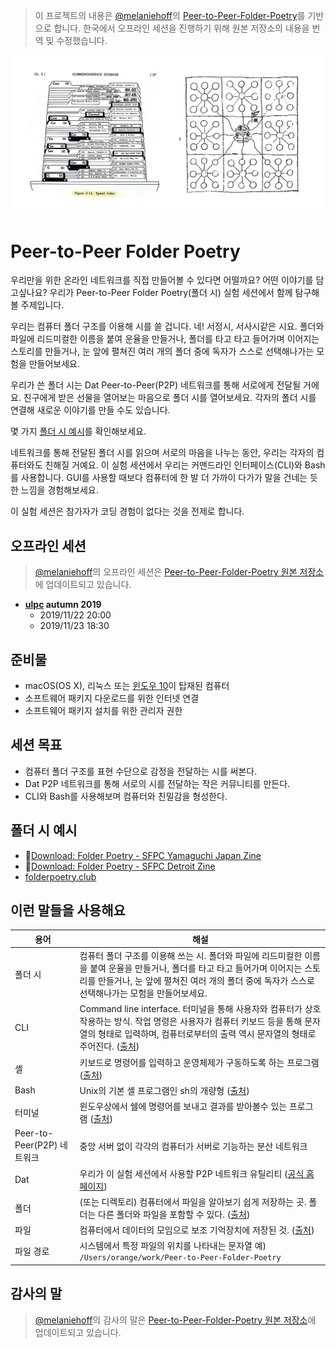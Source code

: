 > 이 프로젝트의 내용은 [@melaniehoff](https://github.com/melaniehoff)의 [Peer-to-Peer-Folder-Poetry](https://github.com/melaniehoff/Peer-to-Peer-Folder-Poetry)를 기반으로 합니다. 한국에서 오프라인 세션을 진행하기 위해 원본 저장소의 내용을 번역 및 수정했습니다.

![](images/folder-cities.jpg)

# Peer-to-Peer Folder Poetry

우리만을 위한 온라인 네트워크를 직접 만들어볼 수 있다면 어떨까요? 어떤 이야기를 담고싶나요? 우리가 Peer-to-Peer Folder Poetry(폴더 시) 실험 세션에서 함께 탐구해볼 주제입니다.

우리는 컴퓨터 폴더 구조를 이용해 시를 쓸 겁니다. 네! 서정시, 서사시같은 시요. 폴더와 파일에 리드미컬한 이름을 붙여 운율을 만들거나, 폴더를 타고 타고 들어가며 이어지는 스토리를 만들거나, 눈 앞에 펼쳐진 여러 개의 폴더 중에 독자가 스스로 선택해나가는 모험을 만들어보세요.

우리가 쓴 폴더 시는 Dat Peer-to-Peer(P2P) 네트워크를 통해 서로에게 전달될 거에요. 친구에게 받은 선물을 열어보는 마음으로 폴더 시를 열어보세요. 각자의 폴더 시를 연결해 새로운 이야기를 만들 수도 있습니다.

몇 가지 [폴더 시 예시](#폴더-시-예시)를 확인해보세요.

네트워크를 통해 전달된 폴더 시를 읽으며 서로의 마음을 나누는 동안, 우리는 각자의 컴퓨터와도 친해질 거예요. 이 실험 세션에서 우리는 커맨드라인 인터페이스(CLI)와 Bash를 사용합니다. GUI를 사용할 때보다 컴퓨터에 한 발 더 가까이 다가가 말을 건네는 듯한 느낌을 경험해보세요.

이 실험 세션은 참가자가 코딩 경험이 없다는 것을 전제로 합니다.

## 오프라인 세션

> [@melaniehoff](https://github.com/melaniehoff)의 오프라인 세션은 [Peer-to-Peer-Folder-Poetry 원본 저장소](https://github.com/melaniehoff/Peer-to-Peer-Folder-Poetry#workshops)에 업데이트되고 있습니다.

* **[ulpc](sessions/ulpc/README.md) autumn 2019**
  * 2019/11/22 20:00
  * 2019/11/23 18:30

## 준비물

- macOS(OS X), 리눅스 또는 [윈도우 10](https://gist.github.com/solon/4e254be6e0d2e73ef8624470fc9ca852#file-folder-poetry-setup-md)이 탑재된 컴퓨터
- 소프트웨어 패키지 다운로드를 위한 인터넷 연결
- 소프트웨어 패키지 설치를 위한 관리자 권한

## 세션 목표

- 컴퓨터 폴더 구조를 표현 수단으로 감정을 전달하는 시를 써본다.
- Dat P2P 네트워크를 통해 서로의 시를 전달하는 작은 커뮤니티를 만든다.
- CLI와 Bash를 사용해보며 컴퓨터와 친밀감을 형성한다.

## 폴더 시 예시

* 📒[Download: Folder Poetry - SFPC Yamaguchi Japan Zine](https://melanie-hoff.com/folder-poetry/sfpc-ycam/zine-pdfs-ycam-folder-poetry.zip)
* 📒[Download: Folder Poetry - SFPC Detroit Zine](https://melanie-hoff.com/folder-poetry/sfpc-detroit/detroit-zine-reader.pdf.zip)
* [folderpoetry.club](http://folderpoetry.club)

## 이런 말들을 사용해요

| 용어 | 해설 |
| - | - |
| 폴더 시 | 컴퓨터 폴더 구조를 이용해 쓰는 시. 폴더와 파일에 리드미컬한 이름을 붙여 운율을 만들거나, 폴더를 타고 타고 들어가며 이어지는 스토리를 만들거나, 눈 앞에 펼쳐진 여러 개의 폴더 중에 독자가 스스로 선택해나가는 모험을 만들어보세요. |
| CLI | Command line interface. 터미널을 통해 사용자와 컴퓨터가 상호 작용하는 방식. 작업 명령은 사용자가 컴퓨터 키보드 등을 통해 문자열의 형태로 입력하며, 컴퓨터로부터의 출력 역시 문자열의 형태로 주어진다. ([출처](https://ko.wikipedia.org/wiki/%EB%AA%85%EB%A0%B9_%EC%A4%84_%EC%9D%B8%ED%84%B0%ED%8E%98%EC%9D%B4%EC%8A%A4)) |
| 셸 | 키보드로 명령어를 입력하고 운영체제가 구동하도록 하는 프로그램 ([출처](http://www.looah.com/article/view/1451)) |
| Bash | Unix의 기본 셸 프로그램인 sh의 개량형 ([출처](http://www.looah.com/article/view/1451)) |
| 터미널 | 윈도우상에서 쉘에 명령어를 보내고 결과를 받아볼수 있는 프로그램 ([출처](http://www.looah.com/article/view/1451)) |
| Peer-to-Peer(P2P) 네트워크 | 중앙 서버 없이 각각의 컴퓨터가 서버로 기능하는 분산 네트워크 |
| Dat | 우리가 이 실험 세션에서 사용할 P2P 네트워크 유틸리티 ([공식 홈페이지](https://dat.foundation/)) |
| 폴더 | (또는 디렉토리) 컴퓨터에서 파일을 알아보기 쉽게 저장하는 곳. 폴더는 다른 폴더와 파일을 포함할 수 있다. ([출처](https://terms.naver.com/entry.nhn?docId=1209362&cid=40942&categoryId=32840)) |
| 파일 | 컴퓨터에서 데이터의 모임으로 보조 기억장치에 저장된 것. ([출처](https://terms.naver.com/entry.nhn?docId=1209361&cid=40942&categoryId=32840)) |
| 파일 경로 | 시스템에서 특정 파일의 위치를 나타내는 문자열 예) `/Users/orange/work/Peer-to-Peer-Folder-Poetry` |

## 감사의 말

> [@melaniehoff](https://github.com/melaniehoff)의 감사의 말은 [Peer-to-Peer-Folder-Poetry 원본 저장소](https://github.com/melaniehoff/Peer-to-Peer-Folder-Poetry#acknowledgments--thank-you)에 업데이트되고 있습니다.
